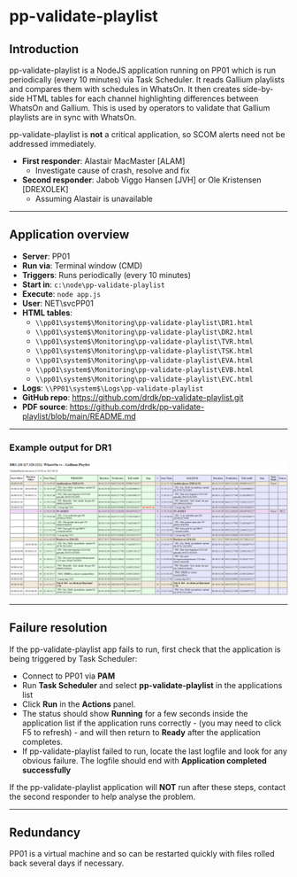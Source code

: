 # pp-validate-playlist

## Introduction

pp-validate-playlist is a NodeJS application running on PP01 which is run periodically (every 10 minutes) via Task Scheduler. It reads Gallium playlists and compares them with schedules in WhatsOn. It then creates side-by-side HTML tables for each channel highlighting differences between WhatsOn and Gallium. This is used by operators to validate that Gallium playlists are in sync with WhatsOn.

pp-validate-playlist is **not** a critical application, so SCOM alerts need not be addressed immediately.

- **First responder**: Alastair MacMaster [ALAM] 
  - Investigate cause of crash, resolve and fix
- **Second responder**: Jabob Viggo Hansen [JVH] or Ole Kristensen [DREXOLEK]
  - Assuming Alastair is unavailable

---

## Application overview

- **Server**: PP01
- **Run via**: Terminal window (CMD)
- **Triggers**: Runs periodically (every 10 minutes)
- **Start in**: ```c:\node\pp-validate-playlist```
- **Execute**: ```node app.js```
- **User**: NET\svcPP01
- **HTML tables**:
    - ```\\pp01\system$\Monitoring\pp-validate-playlist\DR1.html```
    - ```\\pp01\system$\Monitoring\pp-validate-playlist\DR2.html```
    - ```\\pp01\system$\Monitoring\pp-validate-playlist\TVR.html```
    - ```\\pp01\system$\Monitoring\pp-validate-playlist\TSK.html```
    - ```\\pp01\system$\Monitoring\pp-validate-playlist\EVA.html```
    - ```\\pp01\system$\Monitoring\pp-validate-playlist\EVB.html```
    - ```\\pp01\system$\Monitoring\pp-validate-playlist\EVC.html```
- **Logs**: ```\\PP01\system$\Logs\pp-validate-playlist```
- **GitHub repo**: https://github.com/drdk/pp-validate-playlist.git
- **PDF source**: https://github.com/drdk/pp-validate-playlist/blob/main/README.md

---

### Example output for DR1

<img src="markdown/DR1_pp-validate-playlist.png" alt="logo" width="1200"/>

---

## Failure resolution

If the pp-validate-playlist app fails to run, first check that the application is being triggered by Task Scheduler:

- Connect to PP01 via **PAM**
- Run **Task Scheduler** and select **pp-validate-playlist** in the applications list
- Click **Run** in the **Actions** panel.
- The status should show **Running** for a few seconds inside the application list if the application runs correctly - (you may need to click F5 to refresh) - and will then return to **Ready** after the application completes.
- If pp-validate-playlist failed to run, locate the last logfile and look for any obvious failure. The logfile should end with **Application completed successfully**

If the pp-validate-playlist application will **NOT** run after these steps, contact the second responder to help analyse the problem.

---

## Redundancy

PP01 is a virtual machine and so can be restarted quickly with files rolled back several days if necessary.
